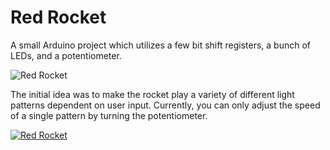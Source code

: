 # Red Rocket
A small Arduino project which utilizes a few bit shift registers, a bunch of LEDs, and a potentiometer.

![Red Rocket](http://i.imgur.com/JRHwVXJ.jpg)

The initial idea was to make the rocket play a variety of different light patterns dependent on user input. Currently, you can only adjust the speed of a single pattern by turning the potentiometer.

[![Red Rocket](http://i.imgur.com/icaN0Fl.png)](http://videos-h-15.ak.instagram.com/hphotos-ak-xfa1/10701593_517307925071355_1812367958_n.mp4)
